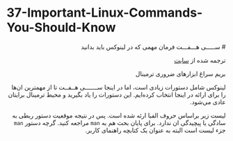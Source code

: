 # 37-Important-Linux-Commands-You-Should-Know
<div dir=rtl>
#  ســـــی هـــفـــت فرمان مهمی که در لینوکس باید بدانید

ترجمه شده از [سایت](https://www.howtogeek.com/412055/37-important-linux-commands-you-should-know/) 


بریم سراغ ابزارهای ضروری ترمینال

لینوکس شامل دستورات زیادی است، اما در اینجا ســـــــی هــفــت‌ تا از مهمترین ان‌ها را برای ار‌‌‌ائه در اینجا انتخاب کرده‌ایم. این دستورات را یاد بگیرید و محیط ترمینال برایتان عادی می‌شود.

لیست زیر براساس حروف الفبا ارئه شده است. پس در نتیجه موقعیت دستور ربطی به سادگی یا پیچیدگی ان ندارد. برای پایان بحث هم به `man` مراجعه کنید. گرچه دستور `man` جزء لیست است البته به عنوان یک کتابچه راهنمای کاربر.
